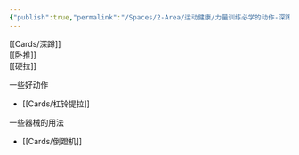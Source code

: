 ```yaml
---
{"publish":true,"permalink":"/Spaces/2-Area/运动健康/力量训练必学的动作-深蹲、卧推、硬拉等.md","title":"力量训练必学的动作-深蹲、卧推、硬拉等","created":"2022-11-11","modified":"2023-03-14","cssclasses":""}
---
```



[[Cards/深蹲]]  
[[卧推]]  
[[硬拉]]

一些好动作

- [[Cards/杠铃提拉]]

一些器械的用法

- [[Cards/倒蹬机]]